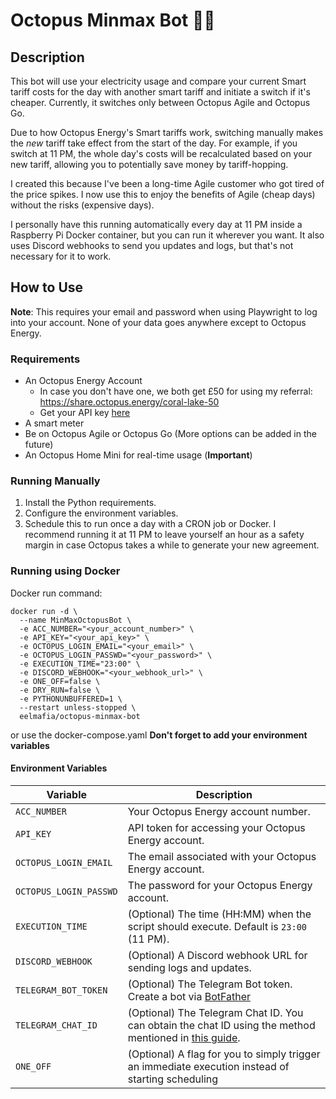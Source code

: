 # Octopus Minmax Bot 🐙🤖

## Description
This bot will use your electricity usage and compare your current Smart tariff costs for the day with another smart tariff and initiate a switch if it's cheaper. Currently, it switches only between Octopus Agile and Octopus Go.

Due to how Octopus Energy's Smart tariffs work, switching manually makes the *new* tariff take effect from the start of the day. For example, if you switch at 11 PM, the whole day's costs will be recalculated based on your new tariff, allowing you to potentially save money by tariff-hopping.

I created this because I've been a long-time Agile customer who got tired of the price spikes. I now use this to enjoy the benefits of Agile (cheap days) without the risks (expensive days).

I personally have this running automatically every day at 11 PM inside a Raspberry Pi Docker container, but you can run it wherever you want. It also uses Discord webhooks to send you updates and logs, but that's not necessary for it to work.

## How to Use
**Note**: This requires your email and password when using Playwright to log into your account. None of your data goes anywhere except to Octopus Energy.

### Requirements
- An Octopus Energy Account  
  - In case you don't have one, we both get £50 for using my referral: https://share.octopus.energy/coral-lake-50
  - Get your API key [here](https://octopus.energy/dashboard/new/accounts/personal-details/api-access)
- A smart meter
- Be on Octopus Agile or Octopus Go (More options can be added in the future)
- An Octopus Home Mini for real-time usage (**Important**)

### Running Manually
1. Install the Python requirements.
2. Configure the environment variables.
3. Schedule this to run once a day with a CRON job or Docker. I recommend running it at 11 PM to leave yourself an hour as a safety margin in case Octopus takes a while to generate your new agreement.

### Running using Docker
Docker run command:
```
docker run -d \
  --name MinMaxOctopusBot \
  -e ACC_NUMBER="<your_account_number>" \
  -e API_KEY="<your_api_key>" \
  -e OCTOPUS_LOGIN_EMAIL="<your_email>" \
  -e OCTOPUS_LOGIN_PASSWD="<your_password>" \
  -e EXECUTION_TIME="23:00" \
  -e DISCORD_WEBHOOK="<your_webhook_url>" \
  -e ONE_OFF=false \
  -e DRY_RUN=false \
  -e PYTHONUNBUFFERED=1 \
  --restart unless-stopped \
  eelmafia/octopus-minmax-bot
```

or use the docker-compose.yaml **Don't forget to add your environment variables**

#### Environment Variables
| Variable               | Description                                                                                                                                                                               |
|------------------------|-------------------------------------------------------------------------------------------------------------------------------------------------------------------------------------------|
| `ACC_NUMBER`           | Your Octopus Energy account number.                                                                                                                                                       |
| `API_KEY`              | API token for accessing your Octopus Energy account.                                                                                                                                      |
| `OCTOPUS_LOGIN_EMAIL`  | The email associated with your Octopus Energy account.                                                                                                                                    |
| `OCTOPUS_LOGIN_PASSWD` | The password for your Octopus Energy account.                                                                                                                                             |
| `EXECUTION_TIME`       | (Optional) The time (HH:MM) when the script should execute. Default is `23:00` (11 PM).                                                                                                   |
| `DISCORD_WEBHOOK`      | (Optional) A Discord webhook URL for sending logs and updates.                                                                                                                            |
| `TELEGRAM_BOT_TOKEN`   | (Optional) The Telegram Bot token. Create a bot via [BotFather](https://core.telegram.org/bots#6-botfather)                                                                               |
| `TELEGRAM_CHAT_ID`     | (Optional) The Telegram Chat ID. You can obtain the chat ID using the method mentioned in [this guide](https://stackoverflow.com/questions/32423837/telegram-bot-how-to-get-the-chat-id). |
| `ONE_OFF`              | (Optional) A flag for you to simply trigger an immediate execution instead of starting scheduling                                                                                         |
